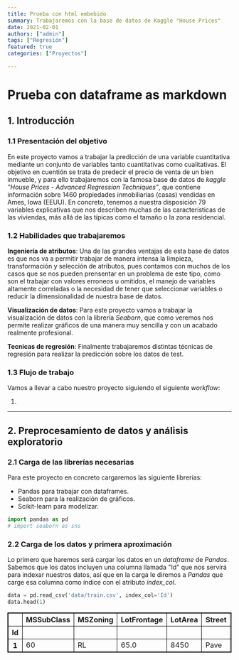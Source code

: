 ```yaml
---
title: Prueba con html embebido
summary: Trabajaremos con la base de datos de Kaggle "House Prices"
date: 2021-02-01
authors: ["admin"]
tags: ["Regresión"]
featured: true
categories: ["Proyectos"]

---
```


# Prueba con dataframe as markdown

## 1. Introducción

### 1.1 Presentación del objetivo

En este proyecto vamos a trabajar la predicción de una variable cuantitativa mediante un conjunto de variables tanto cuantitativas como cualitativas. El objetivo en cuentión se trata de predecir el precio de venta de un bien inmueble, y para ello trabajaremos con la famosa base de datos de _kaggle_ _"House Prices - Advanced Regression Techniques"_, que contiene información sobre 1460 propiedades inmobiliarias (casas) vendidas en Ames, Iowa (EEUU). En concreto, tenemos a nuestra disposición 79 variables explicativas que nos describen muchas de las características de las viviendas, más allá de las típicas como el tamaño o la zona residencial. 


### 1.2 Habilidades que trabajaremos

__Ingeniería de atributos__: Una de las grandes ventajas de esta base de datos es que nos va a permitir trabajar de manera intensa la limpieza, transformación y selección de atributos, pues contamos con muchos de los casos que se nos pueden prensentar en un problema de este tipo, como son el trabajar con valores erroneos u omitidos, el manejo de variables altamente correladas o la necesidad de tener que seleccionar variables o reducir la dimensionalidad de nuestra base de datos.

__Visualización de datos__: Para este proyecto vamos a trabajar la visualización de datos con la librería _Seaborn_, que como veremos nos permite realizar gráficos de una manera muy sencilla y con un acabado realmente profesional.

__Tecnicas de regresión__: Finalmente trabajaremos distintas técnicas de regresión para realizar la predicción sobre los datos de test.


### 1.3 Flujo de trabajo 

Vamos a llevar a cabo nuestro proyecto siguiendo el siguiente _workflow_:

1. 



---

## 2. Preprocesamiento de datos y análisis exploratorio 

### 2.1 Carga de las librerías necesarias

Para este proyecto en concreto cargaremos las siguiente librerías:
- Pandas para trabajar con dataframes.
- Seaborn para la realización de gráficos.
- Scikit-learn para modelizar.


```python
import pandas as pd
# import seaborn as sns
```

### 2.2 Carga de los datos y primera aproximación

Lo primero que haremos será cargar los datos en un _dataframe_ de _Pandas_. Sabemos que los datos incluyen una columna llamada "Id" que nos servirá para indexar nuestros datos, así que en la carga le diremos a _Pandas_ que carge esa columna como índice con el atributo _index_col_.


```python
data = pd.read_csv('data/train.csv', index_col='Id')
data.head(1)
```




<html>
<head>
<style>
table, th, td {
  border: 1px solid black;
  border-collapse: collapse;
}
</style>
</head>
<body>
<table style="width:100%" class="dataframe">
    <thead>
        <tr style="text-align: right;">
            <th></th>
            <th>MSSubClass</th>
            <th>MSZoning</th>
            <th>LotFrontage</th>
            <th>LotArea</th>
            <th>Street</th>
            <th>Alley</th>
            <th>LotShape</th>
            <th>LandContour</th>
            <th>Utilities</th>
            <th>LotConfig</th>
            <th>LandSlope</th>
            <th>Neighborhood</th>
            <th>Condition1</th>
            <th>Condition2</th>
            <th>BldgType</th>
            <th>HouseStyle</th>
            <th>OverallQual</th>
            <th>OverallCond</th>
            <th>YearBuilt</th>
            <th>YearRemodAdd</th>
            <th>RoofStyle</th>
            <th>RoofMatl</th>
            <th>Exterior1st</th>
            <th>Exterior2nd</th>
            <th>MasVnrType</th>
            <th>MasVnrArea</th>
            <th>ExterQual</th>
            <th>ExterCond</th>
            <th>Foundation</th>
            <th>BsmtQual</th>
            <th>BsmtCond</th>
            <th>BsmtExposure</th>
            <th>BsmtFinType1</th>
            <th>BsmtFinSF1</th>
            <th>BsmtFinType2</th>
            <th>BsmtFinSF2</th>
            <th>BsmtUnfSF</th>
            <th>TotalBsmtSF</th>
            <th>Heating</th>
            <th>HeatingQC</th>
            <th>CentralAir</th>
            <th>Electrical</th>
            <th>1stFlrSF</th>
            <th>2ndFlrSF</th>
            <th>LowQualFinSF</th>
            <th>GrLivArea</th>
            <th>BsmtFullBath</th>
            <th>BsmtHalfBath</th>
            <th>FullBath</th>
            <th>HalfBath</th>
            <th>BedroomAbvGr</th>
            <th>KitchenAbvGr</th>
            <th>KitchenQual</th>
            <th>TotRmsAbvGrd</th>
            <th>Functional</th>
            <th>Fireplaces</th>
            <th>FireplaceQu</th>
            <th>GarageType</th>
            <th>GarageYrBlt</th>
            <th>GarageFinish</th>
            <th>GarageCars</th>
            <th>GarageArea</th>
            <th>GarageQual</th>
            <th>GarageCond</th>
            <th>PavedDrive</th>
            <th>WoodDeckSF</th>
            <th>OpenPorchSF</th>
            <th>EnclosedPorch</th>
            <th>3SsnPorch</th>
            <th>ScreenPorch</th>
            <th>PoolArea</th>
            <th>PoolQC</th>
            <th>Fence</th>
            <th>MiscFeature</th>
            <th>MiscVal</th>
            <th>MoSold</th>
            <th>YrSold</th>
            <th>SaleType</th>
            <th>SaleCondition</th>
            <th>SalePrice</th>
            </tr>
                <tr>
            <th>Id</th>
            <th></th>
            <th></th>
            <th></th>
            <th></th>
            <th></th>
            <th></th>
            <th></th>
            <th></th>
            <th></th>
            <th></th>
            <th></th>
            <th></th>
            <th></th>
            <th></th>
            <th></th>
            <th></th>
            <th></th>
            <th></th>
            <th></th>
            <th></th>
            <th></th>
            <th></th>
            <th></th>
            <th></th>
            <th></th>
            <th></th>
            <th></th>
            <th></th>
            <th></th>
            <th></th>
            <th></th>
            <th></th>
            <th></th>
            <th></th>
            <th></th>
            <th></th>
            <th></th>
            <th></th>
            <th></th>
            <th></th>
            <th></th>
            <th></th>
            <th></th>
            <th></th>
            <th></th>
            <th></th>
            <th></th>
            <th></th>
            <th></th>
            <th></th>
            <th></th>
            <th></th>
            <th></th>
            <th></th>
            <th></th>
            <th></th>
            <th></th>
            <th></th>
            <th></th>
            <th></th>
            <th></th>
            <th></th>
            <th></th>
            <th></th>
            <th></th>
            <th></th>
            <th></th>
            <th></th>
            <th></th>
            <th></th>
            <th></th>
            <th></th>
            <th></th>
            <th></th>
            <th></th>
            <th></th>
            <th></th>
            <th></th>
            <th></th>
            <th></th>
            </tr>
          </thead>
              <tbody>
                    <tr>
            <th>1</th>
            <td>60</td>
            <td>RL</td>
            <td>65.0</td>
            <td>8450</td>
            <td>Pave</td>
            <td>NaN</td>
            <td>Reg</td>
            <td>Lvl</td>
            <td>AllPub</td>
            <td>Inside</td>
            <td>Gtl</td>
            <td>CollgCr</td>
            <td>Norm</td>
            <td>Norm</td>
            <td>1Fam</td>
            <td>2Story</td>
            <td>7</td>
            <td>5</td>
            <td>2003</td>
            <td>2003</td>
            <td>Gable</td>
            <td>CompShg</td>
            <td>VinylSd</td>
            <td>VinylSd</td>
            <td>BrkFace</td>
            <td>196.0</td>
            <td>Gd</td>
            <td>TA</td>
            <td>PConc</td>
            <td>Gd</td>
            <td>TA</td>
            <td>No</td>
            <td>GLQ</td>
            <td>706</td>
            <td>Unf</td>
            <td>0</td>
            <td>150</td>
            <td>856</td>
            <td>GasA</td>
            <td>Ex</td>
            <td>Y</td>
            <td>SBrkr</td>
            <td>856</td>
            <td>854</td>
            <td>0</td>
            <td>1710</td>
            <td>1</td>
            <td>0</td>
            <td>2</td>
            <td>1</td>
            <td>3</td>
            <td>1</td>
            <td>Gd</td>
            <td>8</td>
            <td>Typ</td>
            <td>0</td>
            <td>NaN</td>
            <td>Attchd</td>
            <td>2003.0</td>
            <td>RFn</td>
            <td>2</td>
            <td>548</td>
            <td>TA</td>
            <td>TA</td>
            <td>Y</td>
            <td>0</td>
            <td>61</td>
            <td>0</td>
            <td>0</td>
            <td>0</td>
            <td>0</td>
            <td>NaN</td>
            <td>NaN</td>
            <td>NaN</td>
            <td>0</td>
            <td>2</td>
            <td>2008</td>
            <td>WD</td>
            <td>Normal</td>
            <td>208500</td>
            </tr>
          </tbody>
        </table>
</body>
</html>





```python

```
